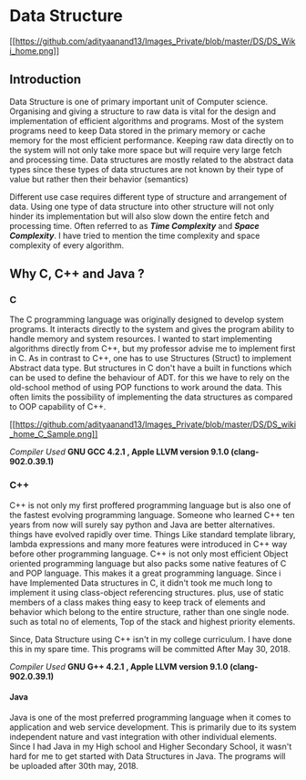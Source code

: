 Data Structure
==============

[[https://github.com/adityaanand13/Images_Private/blob/master/DS/DS_Wiki_home.png]]

Introduction
-------------

Data Structure is one of primary important unit of Computer science. Organising and giving a structure to raw data is vital for the design and implementation of efficient algorithms and programs. Most of the system programs need to keep Data stored in the primary memory or cache memory for the most efficient performance. Keeping raw data directly on to the system will not only take more space but will require very large fetch and processing time. Data structures are mostly related to the abstract data types since these types of data structures are not known by their type of value but rather then their behavior (semantics)

Different use case requires different type of structure and arrangement of data. Using one type of data structure into other structure will not only hinder its implementation but will also slow down the entire fetch and processing time. Often referred to as **_Time Complexity_** and **_Space Complexity_**. I have tried to mention the time complexity and space complexity of every algorithm.

Why C, C++ and Java ?
---------------------

### C

The C programming language was originally designed to develop system programs. It interacts directly to the system and gives the program ability to handle memory and system resources. I wanted to start implementing algorithms directly from C++, but my professor advise me to implement first in C. As in contrast to C++, one has to use Structures (Struct) to implement Abstract data type. But structures in C don't have a built in functions which can be used to define the behaviour of ADT. for this we have to rely on the old-school method of using POP functions to work around the data. This often limits the possibility of implementing the data structures as compared to OOP capability of C++.

[[https://github.com/adityaanand13/Images_Private/blob/master/DS/DS_wiki_home_C_Sample.png]]

   _Compiler Used_ **GNU GCC 4.2.1 , Apple LLVM version 9.1.0 (clang-902.0.39.1)**

### C++

C++ is not only my first proffered programming language but is also one of the fastest evolving programming language. Someone who learned C++ ten years from now will surely say python and Java are better alternatives. things have evolved rapidly over time. Things Like standard template library, lambda expressions and many more features were introduced in C++ way before other programming language. C++ is not only most efficient Object oriented programming language but also packs some native features of C and POP language. This makes it a great programming language. Since i have Implemented Data structures in C, it didn't took me much long to implement it using class-object referencing structures. plus, use of static members of a class makes thing easy to keep track of elements and behavior which belong to the entire structure, rather than one single node. such as total no of elements, Top of the stack and highest priority elements.

Since, Data Structure using  C++ isn't in my college curriculum. I have done this in my spare time. This programs will be committed After May 30, 2018.

   _Compiler Used_ **GNU G++ 4.2.1 , Apple LLVM version 9.1.0 (clang-902.0.39.1)**

#### Java

Java is one of the most preferred programming language when it comes to application and web service development. This is primarily due to its system independent nature and vast integration with other individual elements. Since I had  Java in my High school and Higher Secondary School, it wasn't hard for me to get started with Data Structures in Java. The programs will be uploaded after 30th may, 2018.

